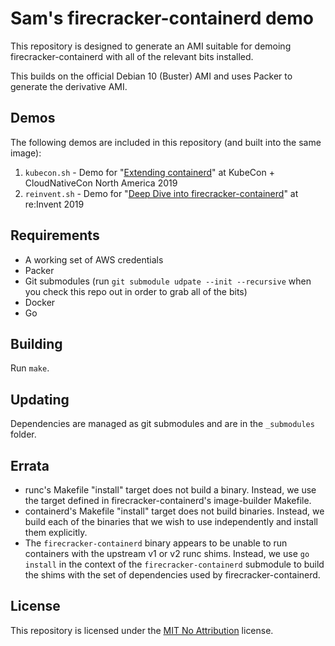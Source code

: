 # Sam's firecracker-containerd demo

This repository is designed to generate an AMI suitable for demoing
firecracker-containerd with all of the relevant bits installed.

This builds on the official Debian 10 (Buster) AMI and uses Packer to generate
the derivative AMI.

## Demos

The following demos are included in this repository (and built into the same
image):

1. `kubecon.sh` - Demo for "[Extending
   containerd](https://www.youtube.com/watch?v=9avPJL9Zqso)" at
   KubeCon + CloudNativeCon North America 2019
2. `reinvent.sh` - Demo for "[Deep Dive into
   firecracker-containerd](https://speakerdeck.com/samuelkarp/deep-dive-into-firecracker-containerd-re-invent-2019-con408)"
   at re:Invent 2019

## Requirements

* A working set of AWS credentials
* Packer
* Git submodules (run `git submodule udpate --init --recursive` when you check
  this repo out in order to grab all of the bits)
* Docker
* Go

## Building

Run `make`.

## Updating

Dependencies are managed as git submodules and are in the `_submodules` folder.

## Errata

* runc's Makefile "install" target does not build a binary.  Instead, we use the
  target defined in firecracker-containerd's image-builder Makefile.
* containerd's Makefile "install" target does not build binaries.  Instead, we
  build each of the binaries that we wish to use independently and install them
  explicitly.
* The `firecracker-containerd` binary appears to be unable to run containers
  with the upstream v1 or v2 runc shims.  Instead, we use `go install` in the
  context of the `firecracker-containerd` submodule to build the shims with the
  set of dependencies used by firecracker-containerd.

## License

This repository is licensed under the [MIT No
Attribution](https://spdx.org/licenses/MIT-0.html) license.
